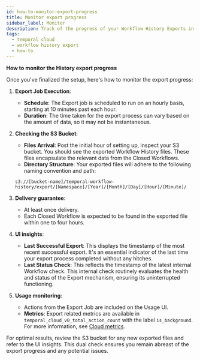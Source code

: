 ```yaml
---
id: how-to-monitor-export-progress
title: Monitor export progress
sidebar_label: Monitor
description: Track of the progress of your Workflow History Exports in Temporal Cloud.
tags:
  - temporal cloud
  - workflow history export
  - how-to
---
```


**How to monitor the History export progress**

Once you've finalized the setup, here's how to monitor the export progress:

1. **Export Job Execution**:
   - **Schedule**: The Export job is scheduled to run on an hourly basis, starting at 10 minutes past each hour.
   - **Duration**: The time taken for the export process can vary based on the amount of data, so it may not be instantaneous.

2. **Checking the S3 Bucket**:
   - **Files Arrival**: Post the initial hour of setting up, inspect your S3 bucket.
     You should see the exported Workflow History files.
     These files encapsulate the relevant data from the Closed Workflows.
   - **Directory Structure**: Your exported files will adhere to the following naming convention and path:

   ```command
   s3://[bucket-name]/temporal-workflow-history/export/[Namespace]/[Year]/[Month]/[Day]/[Hour]/[Minute]/
   ```

3. **Delivery guarantee**:
   - At least once delivery.
   - Each Closed Workflow is expected to be found in the exported file within one to four hours.

4. **UI insights**:
   - **Last Successful Export**: This displays the timestamp of the most recent successful export.
     It's an essential indicator of the last time your export process completed without any hitches.
   - **Last Status Check**: This reflects the timestamp of the latest internal Workflow check.
     This internal check routinely evaluates the health and status of the Export mechanism, ensuring its uninterrupted functioning.

5. **Usage monitoring**:
   - Actions from the Export Job are included on the Usage UI.
   - **Metrics**: Export related metrics are available in `temporal_cloud_v0_total_action_count` with the label `is_background`. For more information, see [Cloud metrics](/cloud/metrics-intro).

For optimal results, review the S3 bucket for any new exported files and refer to the UI insights.
This dual check ensures you remain abreast of the export progress and any potential issues.

<!--  starting on `2024/03/01` UTC actions are charged. -->
